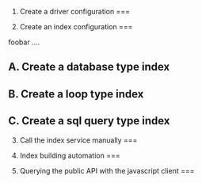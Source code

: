 1. Create a driver configuration
===


2. Create an index configuration
===

foobar ....

A. Create a database type index
---

B. Create a loop type index
---

C. Create a sql query type index
---

3. Call the index service manually
===

4. Index building automation
===

6. Querying the public API with the javascript client
===
